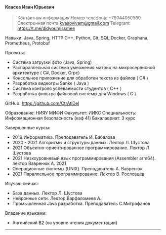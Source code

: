 #### Квасов Иван Юрьевич

> Контактная информация
> Номер телефона: +79044050590
> Электронная почта kvasovivam@gmail.com
> Telegram: https://t.me/didyoumissmee
> 
 Навыки:
 Java, Spring, HTTP C++, Python, Git, SQL,Docker, Graphana, Prometheus, Protobuf

Проекты:
 - Система загрузки фото (Java, Spring)
 - Распараллельная система умножения матриц на микросервисной архитектуре ( C#, Docker, Grpc)
 - Консольное приложение для обработки текста из файлов ( C# )
 - Разработка видеогры Sanke ( Java )
 - Система контроля успеваемости студентов ( С++ )
 - Разработка фильтра файловой системы для Windows ( С ) 

GitHub: https://github.com/CtrAtlDel

Образование:
 НИЯУ МИФИ
 Факультет: ИИКС
 Специальность: Информационная безопасность (каф 41)
 Бакалавриат: 3 курс

 Завершенные курсы:
 - 2019 Информатика. Преподаватель И. Бабалова
 - 2020 - 2021 Алгоритмы и структуры данных. Лектор Л. Шустова
 - 2021 Объектно-ориентированное программирование. Лектор Л. Шустова
 - 2021 Низкоуровневый язык программирования (Assembler arm64). лектор Вавренюк А. 2021
 -    Операционные системы (UNIX). Преподаватель А. Вавренюк
 - 2021 Параллельное программирование. Лектор В. Рословцев

Изучаю сейчас:
 - База данных. Лектор Л. Шустова
 - Нейронные сети. Лектор Варфаломеев А. 
 - Промышленная Java разработка. Преподаватель С.Митрофанов

Владение языками:
 - Английский B2 (на уровне чтения документации)

---